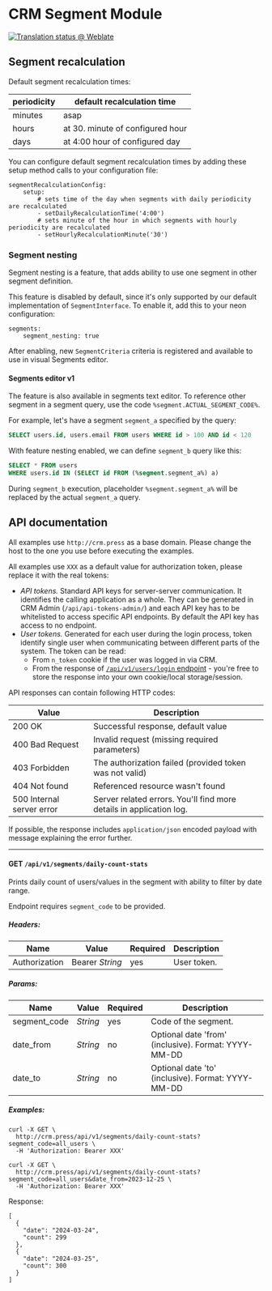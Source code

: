 # CRM Segment Module

[![Translation status @ Weblate](https://hosted.weblate.org/widgets/remp-crm/-/segment-module/svg-badge.svg)](https://hosted.weblate.org/projects/remp-crm/segments-module/)

## Segment recalculation

Default segment recalculation times:

| periodicity | default recalculation time       |
|-------------|----------------------------------|
| minutes     | asap                             |
| hours       | at 30. minute of configured hour |
| days        | at 4:00 hour of configured day   |

You can configure default segment recalculation times by adding these setup method calls to your configuration file:

```neon
segmentRecalculationConfig:
    setup:
    	# sets time of the day when segments with daily periodicity are recalculated
        - setDailyRecalculationTime('4:00')
        # sets minute of the hour in which segments with hourly periodicity are recalculated
        - setHourlyRecalculationMinute('30')
```

### Segment nesting

Segment nesting is a feature, that adds ability to use one segment in other segment definition.  

This feature is disabled by default, since it's only supported by our default implementation of `SegmentInterface`. To enable it, add this to your neon configuration:

```neon
segments:
    segment_nesting: true
```

After enabling, new `SegmentCriteria` criteria is registered and available to use in visual Segments editor. 

#### Segments editor v1

The feature is also available in segments text editor. To reference other segment in a segment query, use the code `%segment.ACTUAL_SEGMENT_CODE%`. 

For example, let's have a segment `segment_a` specified by the query:

```sql
SELECT users.id, users.email FROM users WHERE id > 100 AND id < 120
```

With feature nesting enabled, we can define `segment_b` query like this:

```sql
SELECT * FROM users
WHERE users.id IN (SELECT id FROM (%segment.segment_a%) a)
```

During `segment_b` execution, placeholder `%segment.segment_a%` will be replaced by the actual `segment_a` query.


## API documentation

All examples use `http://crm.press` as a base domain. Please change the host to the one you use
before executing the examples.

All examples use `XXX` as a default value for authorization token, please replace it with the
real tokens:

* *API tokens.* Standard API keys for server-server communication. It identifies the calling application as a whole.
  They can be generated in CRM Admin (`/api/api-tokens-admin/`) and each API key has to be whitelisted to access
  specific API endpoints. By default the API key has access to no endpoint.
* *User tokens.* Generated for each user during the login process, token identify single user when communicating between
  different parts of the system. The token can be read:
  * From `n_token` cookie if the user was logged in via CRM.
  * From the response of [`/api/v1/users/login` endpoint](https://github.com/remp2020/crm-users-module#post-apiv1userslogin) -
    you're free to store the response into your own cookie/local storage/session.

API responses can contain following HTTP codes:

| Value                     | Description                                                         |
|---------------------------|---------------------------------------------------------------------|
| 200 OK                    | Successful response, default value                                  |
| 400 Bad Request           | Invalid request (missing required parameters)                       |
| 403 Forbidden             | The authorization failed (provided token was not valid)             |
| 404 Not found             | Referenced resource wasn't found                                    |
| 500 Internal server error | Server related errors. You'll find more details in application log. |

If possible, the response includes `application/json` encoded payload with message explaining
the error further.

---

#### GET `/api/v1/segments/daily-count-stats`

Prints daily count of users/values in the segment with ability to filter by date range.

Endpoint requires `segment_code` to be provided.

##### *Headers:*

| Name          | Value           | Required | Description |
|---------------|-----------------|----------|-------------|
| Authorization | Bearer *String* | yes      | User token. |

##### *Params:*

| Name         | Value    | Required | Description                                          |
|--------------|----------|----------|------------------------------------------------------|
| segment_code | *String* | yes      | Code of the segment.                                 |
| date_from    | *String* | no       | Optional date 'from' (inclusive). Format: YYYY-MM-DD |
| date_to      | *String* | no       | Optional date 'to' (inclusive). Format: YYYY-MM-DD   |

##### *Examples:*

```shell
curl -X GET \
  http://crm.press/api/v1/segments/daily-count-stats?segment_code=all_users \
  -H 'Authorization: Bearer XXX'
```

```shell
curl -X GET \
  http://crm.press/api/v1/segments/daily-count-stats?segment_code=all_users&date_from=2023-12-25 \
  -H 'Authorization: Bearer XXX'
```

Response:

```json5
[
  {
    "date": "2024-03-24",
    "count": 299
  },
  {
    "date": "2024-03-25",
    "count": 300
  }
]
```
